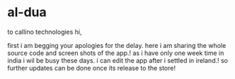 # al-dua
to callino technologies
hi,

first i am begging your apologies for the delay.
here i am sharing the whole source code and screen shots of the app.!
as i have only one week time in india i wil be busy these days.
i can edit the app after i settled in ireland.! so further updates can be done once its release to the store!
